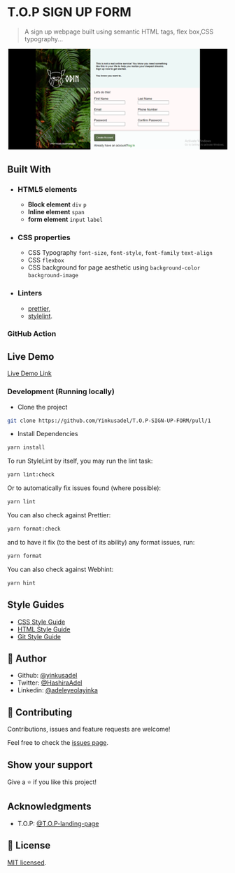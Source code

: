 # T.O.P SIGN UP FORM

> A sign up webpage built using semantic HTML tags, flex box,CSS typography...

![screenshot](./app_screenshot.png)

## Built With

- ### HTML5 elements
  - **Block element**
    `div` `p`
  - **Inline element**
    `span`
  - **form element**
    `input` `label`
- ### CSS properties
  - CSS Typography `font-size`, `font-style`, `font-family` `text-align`
  - CSS `flexbox`
  - CSS background for page aesthetic using `background-color` `background-image`
- ### Linters
  - [prettier](prettier),
  - [stylelint](stylelint).

### GitHub Action

## Live Demo

[Live Demo Link](https://livedemo.com)

### Development (Running locally)

- Clone the project

```bash
git clone https://github.com/Yinkusadel/T.O.P-SIGN-UP-FORM/pull/1

```

- Install Dependencies

```bash
yarn install
```

To run StyleLint by itself, you may run the lint task:

```bash
yarn lint:check
```

Or to automatically fix issues found (where possible):

```bash
yarn lint
```

You can also check against Prettier:

```bash
yarn format:check
```

and to have it fix (to the best of its ability) any format issues, run:

```bash
yarn format
```

You can also check against Webhint:

```bash
yarn hint
```

## Style Guides

- [CSS Style Guide](http://udacity.github.io/frontend-nanodegree-styleguide/css.html)
- [HTML Style Guide](http://udacity.github.io/frontend-nanodegree-styleguide/index.html)
- [Git Style Guide](https://udacity.github.io/git-styleguide/)

## 👤 Author

- Github: [@yinkusadel](https://github.com/yinkusadel)
- Twitter: [@HashiraAdel](https://twitter.com/HashiraAdel)
- Linkedin: [@adeleyeolayinka](https://www.linkedin.com/in/adeleye-olayinka/)

## 🤝 Contributing

Contributions, issues and feature requests are welcome!

Feel free to check the [issues page](../../issues).

## Show your support

Give a ⭐️ if you like this project!

## Acknowledgments

- T.O.P: [@T.O.P-landing-page](https://www.theodinproject.com/lessons/intermediate-html-and-css-sign-up-form)

## 📝 License

[MIT licensed](./LICENSE).
